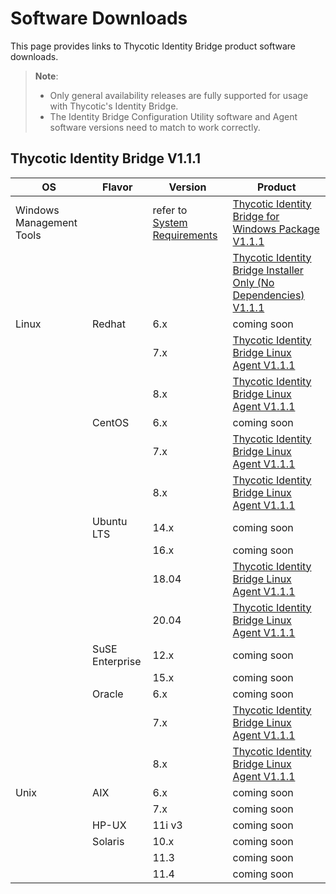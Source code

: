 [title]: # (Software Downloads)
[tags]: # (links)
[priority]: # (3)
# Software Downloads

This page provides links to Thycotic Identity Bridge product software downloads.

>**Note**:
>
> * Only general availability releases are fully supported for usage with Thycotic's Identity Bridge.
> * The Identity Bridge Configuration Utility software and Agent software versions need to match to work correctly.

## Thycotic Identity Bridge V1.1.1

| OS | Flavor | Version | Product |
| ----- | ----- | ----- | ----- |
| Windows Management Tools | | refer to [System Requirements](index.md#windows__amp__active_directory_requirements) | [Thycotic Identity Bridge for Windows Package V1.1.1](https://tmsnuget.thycotic.com/software/IdBridge/ThycoticIdentityBridge_x64_v1.1.118.0.exe) |
| | | | [Thycotic Identity Bridge Installer Only (No Dependencies) V1.1.1](https://tmsnuget.thycotic.com/software/IdBridge/ADBridge.Installer_x64_v1.1.118.0.msi) |
| Linux | Redhat | 6.x | coming soon |
| | | 7.x | [Thycotic Identity Bridge Linux Agent V1.1.1](https://tmsnuget.thycotic.com/software/IdBridge/pmagent_x86_64_V1.1.14_rhel7.rpm) |
| | | 8.x | [Thycotic Identity Bridge Linux Agent V1.1.1](https://tmsnuget.thycotic.com/software/IdBridge/pmagent_x86_64_V1.1.14_rhel8.rpm) |
| | CentOS | 6.x | coming soon |
| | | 7.x | [Thycotic Identity Bridge Linux Agent V1.1.1](https://tmsnuget.thycotic.com/software/IdBridge/pmagent_x86_64_V1.1.14_centos7.rpm) |
| | | 8.x | [Thycotic Identity Bridge Linux Agent V1.1.1](https://tmsnuget.thycotic.com/software/IdBridge/pmagent_x86_64_V1.1.14_centos8.rpm) |
| | Ubuntu LTS | 14.x | coming soon |
| | | 16.x | coming soon |
| | | 18.04 | [Thycotic Identity Bridge Linux Agent V1.1.1](https://tmsnuget.thycotic.com/software/IdBridge/pmagent_x86_64_V1.1.14_ubuntu18.deb) |
| | | 20.04 | [Thycotic Identity Bridge Linux Agent V1.1.1](https://tmsnuget.thycotic.com/software/IdBridge/pmagent_x86_64_V1.1.14_ubuntu20.deb) |
| | SuSE Enterprise | 12.x | coming soon |
| | | 15.x | coming soon |
| | Oracle | 6.x | coming soon |
| | | 7.x | [Thycotic Identity Bridge Linux Agent V1.1.1](https://tmsnuget.thycotic.com/software/IdBridge/pmagent_x86_64_V1.1.14_oraclelinux7.rpm) |
| | | 8.x | [Thycotic Identity Bridge Linux Agent V1.1.1](https://tmsnuget.thycotic.com/software/IdBridge/pmagent_x86_64_V1.1.14_oraclelinux8.rpm) |
| Unix | AIX | 6.x | coming soon |
| | | 7.x | coming soon |
| | HP-UX | 11i v3 | coming soon |
| | Solaris | 10.x | coming soon |
| | | 11.3 | coming soon |
| | | 11.4 | coming soon |
